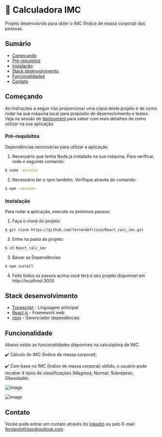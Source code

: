 # :rocket: Calculadora IMC

Projeto desenvolvido para obter o IMC (Índice de massa corporal) das pessoas.

## Sumário

* [Começando](#Começando)
* [Pré-requisitos](#Pré-requisitos)
* [Instalação](#Instalação)
* [Stack desenvolvimento](#Stack-desenvolvimento)
* [Funcionalidades](#Funcionalidades)
* [Contato](#Contato)

## Começando

As instruções a seguir irão proporcionar uma cópia deste projeto e de como rodar na sua máquina local para propósito de desenvolvimento e testes. Veja na sessão de [deployment](#Deployment) para saber com mais detalhes de como utilizar na sua aplicação.

### Pré-requisitos

Dependências necessárias para utilizar a aplicação.

1. Necessário que tenha Node.js instalado na sua máquina. Para verificar, rode o seguinte comando:

```bash
$ node -version
```

2. Necessário ter o npm também. Verifique através do comando:

```bash
$ npm -version
```


### Instalação

Para rodar a aplicação, execute os próximos passos:

1. Faça o clone do projeto:

```bash
$ git clone https://github.com/fernandofrisso/React_calc_imc.git
```

2. Entre na pasta do projeto:

```bash
$ cd React_calc_imc
```


3. Baixar as Dependências

```bash
$ npm install
```

4. Feito todos os passos acima você terá o seu projeto disponível em http://localhost:3000

## Stack desenvolvimento

* [Typescript](https://www.typescriptlang.org/) - Linguagem principal
* [React.js](https://legacy.reactjs.org/) - Framework web
* [npm](https://www.npmjs.com/) - Gerenciador dependências

## Funcionalidade
Abaixo estão as funcionalidades disponíves na calculadora de IMC. 

:heavy_check_mark: Cálculo do IMC (Índice de massa corporal);

:heavy_check_mark: Com base no IMC (Índice de massa corporal) obtido, o usuário pode receber 4 tipos de classificações (Magreza, Normal, Sobrepeso, Obesidade).

![image](https://user-images.githubusercontent.com/90481444/233402413-3ac3c508-5299-408b-b3fb-9814632f08c1.png)

![image](https://user-images.githubusercontent.com/90481444/233402561-68c50b57-1824-4099-8fe3-b4e54a00cf9b.png)

## Contato

Vocêe pode entrar em contato através do [linkedin](https://www.linkedin.com/in/fernandofariasfrisso/) ou pelo E-mail: fernandofrisso@outlook.com

